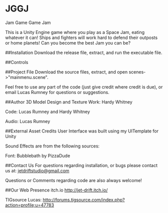 # JGGJ
Jam Game Game Jam

This is a Unity Engine game where you play as a Space Jam, eating whatever it can! Ships and fighters will work hard to defend their outposts or home planets! Can you become the best Jam you can be?

##Installation
Download the release file, extract, and run the executable file. 

##Controls

##Project File
Download the source files, extract, and open scenes->"mainmenu.scene". 

Feel free to use any part of the code (just give credit where credit is due), or email Lucas Rumney for questions or suggestions.



##Author
3D Model Design and Texture Work:   Hardy Whitney

Code:               Lucas Rumney and Hardy Whitney

Audio:				Lucas Rumney


##External Asset Credits
User Interface was built using my UITemplate for Unity

Sound Effects are from the following sources:

Font: Bubblebath by PizzaDude

##Contact Us
For questions regarding installation, or bugs please contact us at:
jetdriftstudio@gmail.com

Questions or Comments regarding code are also always welcome!



##Our Web Presence
itch.io
http://jet-drift.itch.io/

TIGsource
Lucas:  http://forums.tigsource.com/index.php?action=profile;u=47783 

